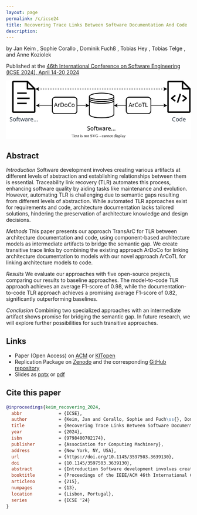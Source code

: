 ```yaml
---
layout: page
permalink: /c/icse24
title: Recovering Trace Links Between Software Documentation And Code
description:
---
```


by Jan Keim <a href="https://orcid.org/0000-0002-8899-7081"><i class="fa-brands fa-orcid"></i></a>, Sophie Corallo <a href="https://orcid.org/0000-0002-1531-2977"><i class="fa-brands fa-orcid"></i></a>, Dominik Fuchß <a href="https://orcid.org/0000-0001-6410-6769"><i class="fa-brands fa-orcid"></i></a>, Tobias Hey <a href="https://orcid.org/0000-0003-0381-1020"><i class="fa-brands fa-orcid"></i></a>, Tobias Telge <a href="https://orcid.org/0009-0002-6700-6426"><i class="fa-brands fa-orcid"></i></a>, and Anne Koziolek <a href="https://orcid.org/0000-0002-1593-3394"><i class="fa-brands fa-orcid"></i></a>

Published at the [46th International Conference on Software Engineering (ICSE 2024), April 14-20 2024](https://conf.researchr.org/home/icse-2024)

<p align="center">
	<img src="/assets/img/approach_overview_icse24.svg" alt="Approach Overview"/>
</p>

## Abstract

_Introduction_
Software development involves creating various artifacts at different levels of abstraction and establishing relationships between them is essential.
Traceability link recovery (TLR) automates this process, enhancing software quality by aiding tasks like maintenance and evolution.
However, automating TLR is challenging due to semantic gaps resulting from different levels of abstraction.
While automated TLR approaches exist for requirements and code, architecture documentation lacks tailored solutions, hindering the preservation of architecture knowledge and design decisions.

_Methods_
This paper presents our approach TransArC for TLR between architecture documentation and code, using component-based architecture models as intermediate artifacts to bridge the semantic gap.
We create transitive trace links by combining the existing approach ArDoCo for linking architecture documentation to models with our novel approach ArCoTL for linking architecture models to code.

_Results_
We evaluate our approaches with five open-source projects, comparing our results to baseline approaches.
The model-to-code TLR approach achieves an average F1-score of 0.98, while the documentation-to-code TLR approach achieves a promising average F1-score of 0.82, significantly outperforming baselines.

_Conclusion_
Combining two specialized approaches with an intermediate artifact shows promise for bridging the semantic gap.
In future research, we will explore further possibilities for such transitive approaches.

## Links

- Paper (Open Access) on [ACM](https://doi.org/10.1145/3597503.3639130) or [KITopen](https://doi.org/10.5445/IR/1000165692)
- Replication Package on [Zenodo](https://doi.org/10.5281/zenodo.10411853) and the corresponding [GitHub repository](https://github.com/ArDoCo/Replication-Package-ICSE24_Recovering-Trace-Links-Between-Software-Documentation-And-Code)
- Slides as [pptx](/assets/pdf/presentation_icse24.pptx) or [pdf](/assets/pdf/presentation_icse24.pdf)

## Cite this paper

```bibtex
@inproceedings{keim_recovering_2024,
  abbr              = {ICSE},
  author            = {Keim, Jan and Corallo, Sophie and Fuch\ss{}, Dominik and Hey, Tobias and Telge, Tobias and Koziolek, Anne},
  title             = {Recovering Trace Links Between Software Documentation And Code},
  year              = {2024},
  isbn              = {9798400702174},
  publisher         = {Association for Computing Machinery},
  address           = {New York, NY, USA},
  url               = {https://doi.org/10.1145/3597503.3639130},
  doi               = {10.1145/3597503.3639130},
  abstract          = {Introduction Software development involves creating various artifacts at different levels of abstraction and establishing relationships between them is essential. Traceability link recovery (TLR) automates this process, enhancing software quality by aiding tasks like maintenance and evolution. However, automating TLR is challenging due to semantic gaps resulting from different levels of abstraction. While automated TLR approaches exist for requirements and code, architecture documentation lacks tailored solutions, hindering the preservation of architecture knowledge and design decisions. Methods This paper presents our approach TransArC for TLR between architecture documentation and code, using component-based architecture models as intermediate artifacts to bridge the semantic gap. We create transitive trace links by combining the existing approach ArDoCo for linking architecture documentation to models with our novel approach ArCoTL for linking architecture models to code.Results We evaluate our approaches with five open-source projects, comparing our results to baseline approaches. The model-to-code TLR approach achieves an average F1-score of 0.98, while the documentation-to-code TLR approach achieves a promising average F1-score of 0.82, significantly outperforming baselines. Conclusion Combining two specialized approaches with an intermediate artifact shows promise for bridging the semantic gap. In future research, we will explore further possibilities for such transitive approaches.},
  booktitle         = {Proceedings of the IEEE/ACM 46th International Conference on Software Engineering},
  articleno         = {215},
  numpages          = {13},
  location          = {Lisbon, Portugal},
  series            = {ICSE '24}
}
```
